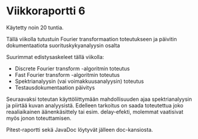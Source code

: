 # Viikkoraportti 6

Käytetty noin 20 tuntia.

Tällä viikolla tutustuin Fourier transformaation toteutukseen ja päivitin dokumentaatiota suorituskykyanalyysin osalta

Suurimmat edistysaskeleet tällä viikolla:
- Discrete Fourier transform -algoritmin toteutus
- Fast Fourier transform -algoritmin toteutus
- Spektrianalyysin (vai voimakkuusanalyysin) toteutus
- Testausdokumentaation päivitys

Seuraavaksi toteutan käyttöliittymään mahdollisuuden ajaa spektrianalyysin ja piirtää kuvan analyysistä. Edelleen tarkoitus on saada toteutettua joko reaaliaikainen äänenkäsittely tai esim. delay-efekti, molemmat vaatisivat myös jonon toteuttamisen.

Pitest-raportti sekä JavaDoc löytyvät jälleen doc-kansiosta.

